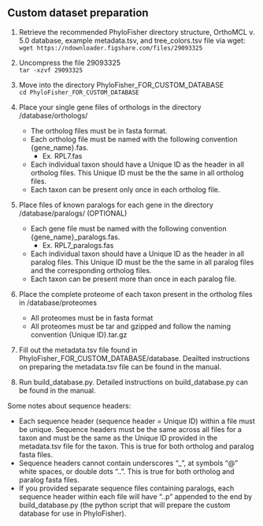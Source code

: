 ## Custom dataset preparation
1. Retrieve the recommended PhyloFisher directory structure, OrthoMCL v. 5.0 database, example
metadata.tsv, and tree_colors.tsv file via wget:<br/>
`wget https://ndownloader.figshare.com/files/29093325`
2. Uncompress the file 29093325 <br/>
`tar -xzvf 29093325`
3. Move into the directory PhyloFisher_FOR_CUSTOM_DATABASE <br/>
`cd PhyloFisher_FOR_CUSTOM_DATABASE`
4. Place your single gene files of orthologs in the directory /database/orthologs/
    * The ortholog files must be in fasta format.
    * Each ortholog file must be named with the following convention {gene_name}.fas.
        * Ex. RPL7.fas
    * Each individual taxon should have a Unique ID as the header in all ortholog files. This Unique
        ID must be the the same in all ortholog files.
    * Each taxon can be present only once in each ortholog file.

5. Place files of known paralogs for each gene in the directory /database/paralogs/ (OPTIONAL)
    * Each gene file must be named with the following convention {gene_name}_paralogs.fas.
        * Ex. RPL7_paralogs.fas
    * Each individual taxon should have a Unique ID as the header in all paralog files. This Unique ID
        must be the the same in all paralog files and the corresponding ortholog files.
    * Each taxon can be present more than once in each paralog file.
    
6. Place the complete proteome of each taxon present in the ortholog files in /database/proteomes
    * All proteomes must be in fasta format
    * All proteomes must be tar and gzipped and follow the naming convention {Unique ID}.tar.gz

7. Fill out the metadata.tsv file found in PhyloFisher_FOR_CUSTOM_DATABASE/database. Deailted
    instructions on preparing the metadata.tsv file can be found in the manual.

8. Run build_database.py. Detailed instructions on build_database.py can be found in the manual.

Some notes about sequence headers:
* Each sequence header (sequence header = Unique ID) within a file must be unique. Sequence
headers must be the same across all files for a taxon and must be the same as the Unique ID
provided in the metadata.tsv file for the taxon. This is true for both ortholog and paralog
fasta files.
* Sequence headers cannot contain underscores “_”, at symbols “@” white spaces, or double
dots “..”. This is true for both ortholog and paralog fasta files.
* If you provided separate sequence files containing paralogs, each sequence header within each
file will have “..p<randomfivedigitnumber>” appended to the end by build_database.py (the
python script that will prepare the custom database for use in PhyloFisher).